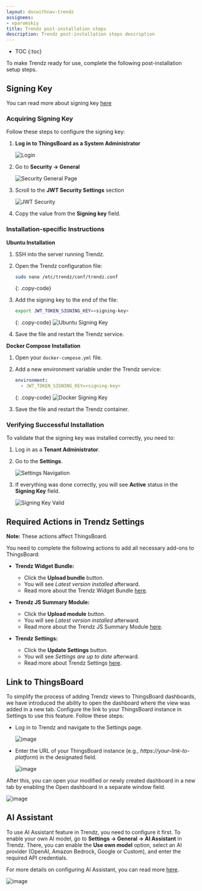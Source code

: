 ```yaml
---
layout: docwithnav-trendz
assignees:
- vparomskiy
title: Trendz post-installation steps
description: Trendz post-installation steps description
---
```


* TOC
{:toc}

To make Trendz ready for use, complete the following post-installation setup steps.

## Signing Key

You can read more about signing key [here](/docs/trendz/settings#signing-key)

### Acquiring Signing Key

Follow these steps to configure the signing key:

1. **Log in to ThingsBoard as a System Administrator**  

    ![Login](https://img.thingsboard.io/trendz/signing-key-4.png)

2. Go to **Security → General**  

   ![Security General Page](https://img.thingsboard.io/trendz/signing-key-5.png)

3. Scroll to the **JWT Security Settings** section  

   ![JWT Security](https://img.thingsboard.io/trendz/signing-key-6.png)

4. Copy the value from the **Signing key** field.

### Installation-specific Instructions

**Ubuntu Installation**

1. SSH into the server running Trendz.

2. Open the Trendz configuration file:

   ```bash
   sudo nano /etc/trendz/conf/trendz.conf
   ```
   {: .copy-code}

3. Add the signing key to the end of the file:

   ```bash
   export JWT_TOKEN_SIGNING_KEY=<signing-key>
   ```
   {: .copy-code}
   ![Ubuntu Signing Key](https://img.thingsboard.io/trendz/signing-key-7.png)

4. Save the file and restart the Trendz service.

**Docker Compose Installation**

1. Open your `docker-compose.yml` file.

2. Add a new environment variable under the Trendz service:

   ```yaml
   environment:
     - JWT_TOKEN_SIGNING_KEY=<signing-key>
   ```
   {: .copy-code}
   ![Docker Signing Key](https://img.thingsboard.io/trendz/signing-key-8.png)

3. Save the file and restart the Trendz container.

### Verifying Successful Installation

To validate that the signing key was installed correctly, you need to:

1. Log in as a **Tenant Administrator**.
2. Go to the **Settings**.

   ![Settings Navigation](https://img.thingsboard.io/trendz/signing-key-1.png)

3. If everything was done correctly, you will see **Active** status in the **Signing Key** field.  

   ![Signing Key Valid](https://img.thingsboard.io/trendz/signing-key-3.png)

   
## Required Actions in Trendz Settings

**Note:** These actions affect ThingsBoard.

You need to complete the following actions to add all necessary add-ons to ThingsBoard:

- **Trendz Widget Bundle:**
    - Click the **Upload bundle** button.
    - You will see *Latest version installed* afterward.
    - Read more about the Trendz Widget Bundle [here](/docs/trendz/settings#trendz-widget-bundle).

- **Trendz JS Summary Module:**
    - Click the **Upload module** button.
    - You will see *Latest version installed* afterward.
    - Read more about the Trendz JS Summary Module [here](/docs/trendz/settings#trendz-js-summary-module).

- **Trendz Settings:**
    - Click the **Update Settings** button.
    - You will see *Settings are up to date* afterward.
    - Read more about Trendz Settings [here](/docs/trendz/settings#trendz-settings).

## Link to ThingsBoard

To simplify the process of adding Trendz views to ThingsBoard dashboards, we have introduced the ability to open the dashboard where the view was added in a new tab. 
Configure the link to your ThingsBoard instance in Settings to use this feature. Follow these steps:
* Log in to Trendz and navigate to the Settings page.

  ![image](https://img.thingsboard.io/trendz/signing-key-1.png)

* Enter the URL of your ThingsBoard instance (e.g., *https://your-link-to-platform*) in the designated field.

  ![image](https://img.thingsboard.io/trendz/link-to-tb.png)

After this, you can open your modified or newly created dashboard in a new tab by enabling the Open dashboard in a separate window field.

![image](https://img.thingsboard.io/trendz/open-dashboard-in-separate-tab.png)

## AI Assistant

To use AI Assistant feature in Trendz, you need to configure it first. To enable your own AI model, go to **Settings → General → AI Assistant** in Trendz. 
There, you can enable the **Use own model** option, select an AI provider (OpenAI, Amazon Bedrock, Google or Custom), and enter the required API credentials.

For more details on configuring AI Assistant, you can read more [here](/docs/trendz/custom-ai-model-configuration.md).

![image](https://img.thingsboard.io/trendz/ai/ai-model-configuration/use-own-model-1.png)
